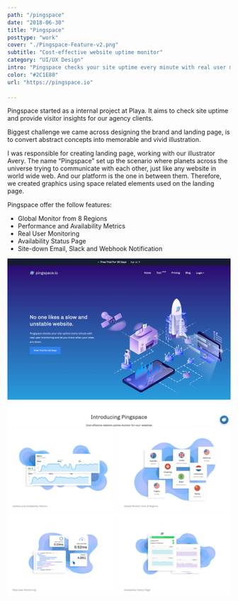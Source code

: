 ```yaml
---
path: "/pingspace"
date: "2018-06-30"
title: "Pingspace"
posttype: "work"
cover: "./Pingspace-Feature-v2.png"
subtitle: "Cost-effective website uptime monitor"
category: "UI/UX Design"
intro: "Pingspace checks your site uptime every minute with real user monitoring and let you know when your sites are down."
color: "#2C1E80"
url: "https://pingspace.io"

---
```


Pingspace started as a internal project at Playa. It aims to check site uptime and provide visitor insights for our agency clients. 

Biggest challenge we came across designing the brand and landing page, is to convert abstract concepts into memorable and vivid illustration. 

I was responsible for creating landing page, working with our illustrator Avery. The name “Pingspace” set up the scenario where planets across the universe trying to communicate with each other, just like any website in world wide web. And our platform is the one in between them. Therefore, we created graphics using space related elements used on the landing page. 

Pingspace offer the follow features:
* Global Monitor from 8 Regions
* Performance and Availability Metrics
* Real User Monitoring 
* Availability Status Page
* Site-down Email, Slack and Webhook Notification

![](./screenshot1.png)
![](./illustration1.png)